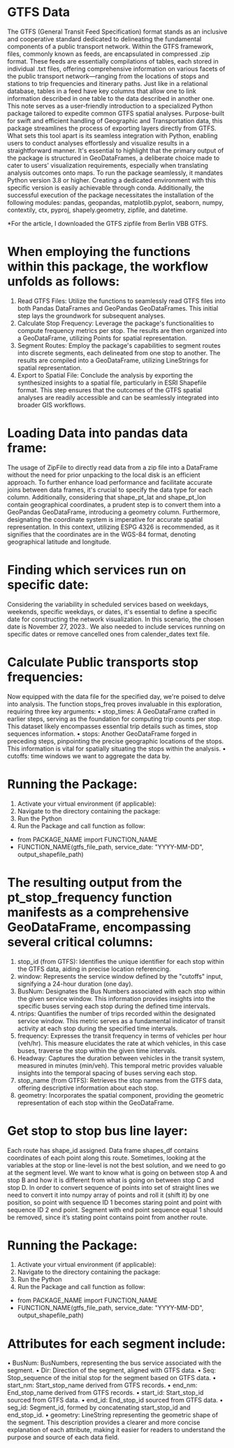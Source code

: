 # GTFS Data
The GTFS (General Transit Feed Specification) format stands as an inclusive and cooperative standard dedicated to delineating the fundamental components of a public transport network. Within the GTFS framework, files, commonly known as feeds, are encapsulated in compressed .zip format. These feeds are essentially compilations of tables, each stored in individual .txt files, offering comprehensive information on various facets of the public transport network—ranging from the locations of stops and stations to trip frequencies and itinerary paths. Just like in a relational database, tables in a feed have key columns that allow one to link information described in one table to the data described in another one.
This note serves as a user-friendly introduction to a specialized Python package tailored to expedite common GTFS spatial analyses. Purpose-built for swift and efficient handling of Geographic and Transportation data, this package streamlines the process of exporting layers directly from GTFS. What sets this tool apart is its seamless integration with Python, enabling users to conduct analyses effortlessly and visualize results in a straightforward manner.
It's essential to highlight that the primary output of the package is structured in GeoDataFrames, a deliberate choice made to cater to users' visualization requirements, especially when translating analysis outcomes onto maps.
To run the package seamlessly, it mandates Python version 3.8 or higher. Creating a dedicated environment with this specific version is easily achievable through conda. Additionally, the successful execution of the package necessitates the installation of the following modules: pandas, geopandas, matplotlib.pyplot, seaborn, numpy, contextily, ctx, pyproj, shapely.geometry, zipfile, and datetime.

*For the article, I downloaded the GTFS zipfile from Berlin VBB GTFS.

# When employing the functions within this package, the workflow unfolds as follows:
1.	Read GTFS Files:
Utilize the functions to seamlessly read GTFS files into both Pandas DataFrames and GeoPandas GeoDataFrames. This initial step lays the groundwork for subsequent analyses.
2.	Calculate Stop Frequency:
Leverage the package's functionalities to compute frequency metrics per stop. The results are then organized into a GeoDataFrame, utilizing Points for spatial representation.
3.	Segment Routes:
Employ the package's capabilities to segment routes into discrete segments, each delineated from one stop to another. The results are compiled into a GeoDataFrame, utilizing LineStrings for spatial representation.
4.	Export to Spatial File:
Conclude the analysis by exporting the synthesized insights to a spatial file, particularly in ESRI Shapefile format. This step ensures that the outcomes of the GTFS spatial analyses are readily accessible and can be seamlessly integrated into broader GIS workflows.


# Loading Data into pandas data frame:
The usage of ZipFile to directly read data from a zip file into a DataFrame without the need for prior unpacking to the local disk is an efficient approach. To further enhance load performance and facilitate accurate joins between data frames, it's crucial to specify the data type for each column. Additionally, considering that shape_pt_lat and shape_pt_lon contain geographical coordinates, a prudent step is to convert them into a GeoPandas GeoDataFrame, introducing a geometry column.
Furthermore, designating the coordinate system is imperative for accurate spatial representation. In this context, utilizing ESPG 4326 is recommended, as it signifies that the coordinates are in the WGS-84 format, denoting geographical latitude and longitude.

# Finding which services run on specific date:
Considering the variability in scheduled services based on weekdays, weekends, specific weekdays, or dates, it's essential to define a specific date for constructing the network visualization. In this scenario, the chosen date is November 27, 2023.. We also needed to include services running on specific dates or remove cancelled ones from calender_dates text file.

# Calculate Public transports stop frequencies:
Now equipped with the data file for the specified day, we're poised to delve into analysis. The function stops_freq proves invaluable in this exploration, requiring three key arguments:
•	stop_times: A GeoDataFrame crafted in earlier steps, serving as the foundation for computing trip counts per stop. This dataset likely encompasses essential trip details such as times, stop sequences information.
•	stops: Another GeoDataFrame forged in preceding steps, pinpointing the precise geographic locations of the stops. This information is vital for spatially situating the stops within the analysis.
•	cutoffs: time windows we want to aggregate the data by.

# Running the Package:
1.	Activate your virtual environment (if applicable):
2.	Navigate to the directory containing the package:
3.	Run the Python 
4.	Run the Package and call function as follow:
- from PACKAGE_NAME import FUNCTION_NAME
- FUNCTION_NAME(gtfs_file_path, service_date: "YYYY-MM-DD", output_shapefile_path)
  
# The resulting output from the pt_stop_frequency function manifests as a comprehensive GeoDataFrame, encompassing several critical columns:
1.	stop_id (from GTFS): Identifies the unique identifier for each stop within the GTFS data, aiding in precise location referencing.
2.	window: Represents the service window defined by the "cutoffs" input, signifying a 24-hour duration (one day). 
3.	BusNum: Designates the Bus Numbers associated with each stop within the given service window. This information provides insights into the specific buses serving each stop during the defined time intervals.
4.	ntrips: Quantifies the number of trips recorded within the designated service window. This metric serves as a fundamental indicator of transit activity at each stop during the specified time intervals.
5.	frequency: Expresses the transit frequency in terms of vehicles per hour (veh/hr). This measure elucidates the rate at which vehicles, in this case buses, traverse the stop within the given time intervals.
6.	Headway: Captures the duration between vehicles in the transit system, measured in minutes (min/veh). This temporal metric provides valuable insights into the temporal spacing of buses serving each stop.
7.	stop_name (from GTFS): Retrieves the stop names from the GTFS data, offering descriptive information about each stop.
8.	geometry: Incorporates the spatial component, providing the geometric representation of each stop within the GeoDataFrame.

# Get stop to stop bus line layer:
Each route has shape_id assigned. Data frame shapes_df contains coordinates of each point along this route. Sometimes, looking at the variables at the stop or line-level is not the best solution, and we need to go at the segment level. We want to know what is going on between stop A and stop B and how it is different from what is going on between stop C and stop D. In order to convert sequence of points into set of straight lines we need to convert it into numpy array of points and roll it (shift it) by one position, so point with sequence ID 1 becomes staring point and point with sequence ID 2 end point. Segment with end point sequence equal 1 should be removed, since it’s stating point contains point from another route.
 
# Running the Package:
1.	Activate your virtual environment (if applicable):
2.	Navigate to the directory containing the package:
3.	Run the Python 
4.	Run the Package and call function as follow:
- from PACKAGE_NAME import FUNCTION_NAME
- FUNCTION_NAME(gtfs_file_path, service_date: "YYYY-MM-DD", output_shapefile_path)
  
# Attributes for each segment include:
•	BusNum: BusNumbers, representing the bus service associated with the segment.
•	Dir: Direction of the segment, aligned with GTFS data.
•	Seq: Stop_sequence of the initial stop for the segment based on GTFS data.
•	start_nm: Start_stop_name derived from GTFS records.
•	end_nm: End_stop_name derived from GTFS records.
•	start_id: Start_stop_id sourced from GTFS data.
•	end_id: End_stop_id sourced from GTFS data.
•	seg_id: Segment_id, formed by concatenating start_stop_id and end_stop_id.
•	geometry: LineString representing the geometric shape of the segment.
This description provides a clearer and more concise explanation of each attribute, making it easier for readers to understand the purpose and source of each data field.



